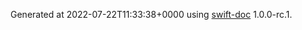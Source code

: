 Generated at 2022-07-22T11:33:38+0000 using [swift-doc](https://github.com/SwiftDocOrg/swift-doc) 1.0.0-rc.1.
